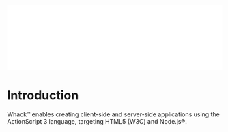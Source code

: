 <div style="text-align: center">
    <img  src="logo-nobg.png" style="max-width: auto">
</div>

# Introduction

Whack™ enables creating client-side and server-side applications using the ActionScript 3 language, targeting HTML5 (W3C) and Node.js®.
